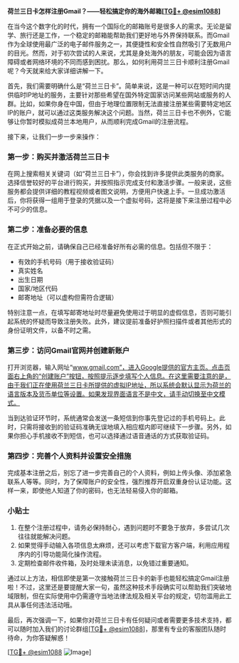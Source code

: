 **荷兰三日卡怎样注册Gmail？——轻松搞定你的海外邮箱[[TG💪+ @esim1088](https://t.me/s/esim1088)]**

在当今这个数字化的时代，拥有一个国际化的邮箱账号是很多人的需求。无论是留学、旅行还是工作，一个稳定的邮箱能帮助我们更好地与外界保持联系。而Gmail作为全球使用最广泛的电子邮件服务之一，其便捷性和安全性自然吸引了无数用户的目光。然而，对于初次尝试的人来说，尤其是身处海外的朋友，可能会因为语言障碍或者网络环境的不同而感到困扰。那么，如何利用荷兰三日卡顺利注册Gmail呢？今天就来给大家详细讲解一下。

首先，我们需要明确什么是“荷兰三日卡”。简单来说，这是一种可以在短时间内提供临时IP地址的服务，主要针对那些希望在国外特定国家访问某些网站或服务的人群。比如，如果你身在中国，但由于地理位置限制无法直接注册某些需要特定地区IP的账户，就可以通过这类服务解决这个问题。当然，荷兰三日卡也不例外，它能够让你暂时模拟成荷兰本地用户，从而顺利完成Gmail的注册流程。

接下来，让我们一步一步来操作：

### 第一步：购买并激活荷兰三日卡

在网上搜索相关关键词（如“荷兰三日卡”），你会找到许多提供此类服务的商家。选择信誉较好的平台进行购买，并按照指示完成支付和激活步骤。一般来说，这些服务都会提供详细的教程视频或者图文说明，方便用户快速上手。一旦成功激活后，你将获得一组用于登录的凭据以及一个虚拟号码，这将是接下来注册过程中必不可少的信息。

### 第二步：准备必要的信息

在正式开始之前，请确保自己已经准备好所有必需的信息。包括但不限于：
- 有效的手机号码（用于接收验证码）
- 真实姓名
- 出生日期
- 国家/地区代码
- 邮寄地址（可以虚构但需符合逻辑）

特别注意一点，在填写邮寄地址时尽量避免使用过于明显的虚假信息，否则可能引起系统的怀疑而导致注册失败。此外，建议提前准备好护照扫描件或者其他形式的身份证明文件，以备不时之需。

### 第三步：访问Gmail官网并创建新账户

打开浏览器，输入网址“www.gmail.com”，进入Google提供的官方主页。点击页面右上角的“创建账户”按钮，按照提示逐步填写个人信息。在这里需要注意的是，由于我们正在使用荷兰三日卡所提供的虚拟IP地址，所以系统会默认显示为荷兰的语言版本及货币单位等设置。如果发现界面语言不是中文，请手动切换至中文模式。

当到达验证环节时，系统通常会发送一条短信到你事先登记过的手机号码上。此时，只需将接收到的验证码准确无误地填入相应框内即可继续下一步骤。另外，如果你担心手机接收不到短信，也可以选择通过语音通话的方式获取验证码。

### 第四步：完善个人资料并设置安全措施

完成基本注册之后，别忘了进一步完善自己的个人资料，例如上传头像、添加紧急联系人等等。同时，为了保障账户的安全性，强烈推荐开启双重身份认证功能。这样一来，即使他人知道了你的密码，也无法轻易侵入你的邮箱。

### 小贴士

1. 在整个注册过程中，请务必保持耐心，遇到问题时不要急于放弃，多尝试几次往往就能解决问题。
2. 如果觉得手动输入各项信息太麻烦，还可以考虑下载官方客户端，利用应用程序内的引导功能简化操作流程。
3. 定期检查邮件收件箱，及时处理未读消息，以免错过重要通知。

通过以上方法，相信即使是第一次接触荷兰三日卡的新手也能轻松搞定Gmail注册啦！不过，这里还是要提醒大家一句，虽然这种技术手段确实可以帮助我们突破地域限制，但在实际使用中仍需遵守当地法律法规及相关平台的规定，切勿滥用此工具从事任何违法活动哦。

最后，再次强调一下，如果你对荷兰三日卡有任何疑问或者需要更多技术支持，都可以随时加入我们的讨论群组[[TG💪+ @esim1088](https://t.me/s/esim1088)]，那里有专业的客服团队随时待命，为你答疑解惑！

[[TG💪+ @esim1088](https://t.me/s/esim1088) ![Image](https://i.postimg.cc/4NQfJmqS/Snipaste-2025-05-13-00-14-12.png)]